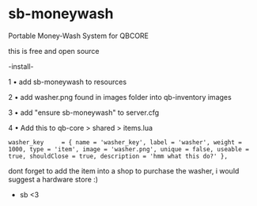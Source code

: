 # sb-moneywash
Portable Money-Wash System for QBCORE

this is free and open source 




-install-


1 • add sb-moneywash to resources

2 • add washer.png found in images folder into qb-inventory images

3 • add "ensure sb-moneywash" to server.cfg

4 • Add this to qb-core > shared > items.lua

    washer_key     = { name = 'washer_key', label = 'washer', weight = 1000, type = 'item', image = 'washer.png', unique = false, useable = true, shouldClose = true, description = 'hmm what this do?' },




 dont forget to add the item into a shop to purchase the washer, i would suggest a hardware store :) 


- sb <3

